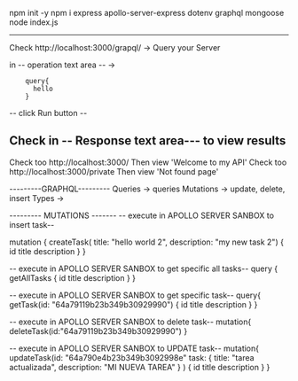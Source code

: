 npm init -y
npm i express apollo-server-express dotenv graphql mongoose
node index.js

---------------------
Check http://localhost:3000/grapql/ -> Query your Server

in -- operation text area -- ->
        
        query{
          hello
        }

-- click Run button --

Check in -- Response  text area--- to view results
---------------------

Check too http://localhost:3000/ Then view 'Welcome to my API'
Check too http://localhost:3000/private Then view 'Not found page'


---------GRAPHQL---------
Queries -> queries
Mutations -> update, delete, insert
Types ->

--------- MUTATIONS -------
-- execute in APOLLO SERVER SANBOX to insert task--

mutation {
  createTask(
    title: "hello world 2",
    description: "my new task 2") {    
    id
    title
    description
  }
}

-- execute in APOLLO SERVER SANBOX to get specific all tasks--
query {
  getAllTasks {
    id
    title
    description
  }
}

-- execute in APOLLO SERVER SANBOX to get specific task--
query{
  getTask(id: "64a79119b23b349b30929990") {
    id
    title
    description
  }
}

-- execute in APOLLO SERVER SANBOX to delete task--
mutation{
  deleteTask(id:"64a79119b23b349b30929990")
}

-- execute in APOLLO SERVER SANBOX to UPDATE task--
mutation{
  updateTask(id: "64a790e4b23b349b3092998e"
  task: {
    title: "tarea actualizada",
    description: "MI NUEVA TAREA"
  }
  ) {
    id
    title
    description
  }
}